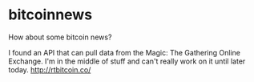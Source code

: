 bitcoinnews
===========

How about some bitcoin news?

I found an API that can pull data from the Magic: The Gathering Online Exchange. I'm in the 
middle of stuff and can't really work on it until later today. http://rtbitcoin.co/
